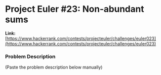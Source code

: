 # Project Euler #23: Non-abundant sums

**Link:** [https://www.hackerrank.com/contests/projecteuler/challenges/euler023](https://www.hackerrank.com/contests/projecteuler/challenges/euler023)

### Problem Description
(Paste the problem description below manually)

